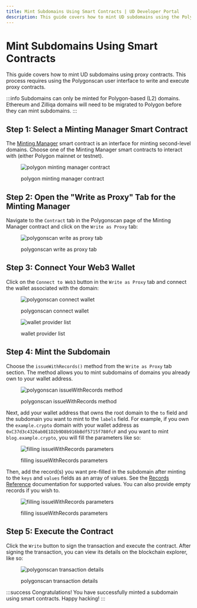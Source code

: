 ```yaml
---
title: Mint Subdomains Using Smart Contracts | UD Developer Portal
description: This guide covers how to mint UD subdomains using the Polygonscan user interface to write and execute proxy contracts.
---
```


# Mint Subdomains Using Smart Contracts

This guide covers how to mint UD subdomains using proxy contracts. This process requires using the Polygonscan user interface to write and execute proxy contracts.

:::info
Subdomains can only be minted for Polygon-based (L2) domains. Ethereum and Zilliqa domains will need to be migrated to Polygon before they can mint subdomains.
:::

## Step 1: Select a Minting Manager Smart Contract

The [Minting Manager](/developer-toolkit/reference/smart-contracts/uns-smart-contracts/#mintingmanager) smart contract is an interface for minting second-level domains. Choose one of the Minting Manager smart contracts to interact with (either Polygon mainnet or testnet).

<figure>

![polygon minting manager contract](/images/polygon-minting-manager-contract.png)

<figcaption>polygon minting manager contract</figcaption>
</figure>

## Step 2: Open the "Write as Proxy" Tab for the Minting Manager

Navigate to the `Contract` tab in the Polygonscan page of the Minting Manager contract and click on the `Write as Proxy` tab:

<figure>

![polygonscan write as proxy tab](/images/minting-manager-write-as-proxy-tab.png)

<figcaption>polygonscan write as proxy tab</figcaption>
</figure>

## Step 3: Connect Your Web3 Wallet

Click on the `Connect to Web3` button in the `Write as Proxy` tab and connect the wallet associated with the domain:

<figure class="half-inline-block">

![polygonscan connect wallet](/images/minting-manager-connect-wallet.png)

<figcaption>polygonscan connect wallet</figcaption>
</figure>

<figure class="half-inline-block">

![wallet provider list](/images/wallet-provider-list.png)

<figcaption>wallet provider list</figcaption>
</figure>

## Step 4: Mint the Subdomain

Choose the `issueWithRecords()` method from the `Write as Proxy` tab section. The method allows you to mint subdomains of domains you already own to your wallet address.

<figure>

![polygonscan issueWithRecords method](/images/polygonscan-issue-with-records-method.png '#width=50%')

<figcaption>polygonscan issueWithRecords method</figcaption>
</figure>

Next, add your wallet address that owns the root domain to the `to` field and the subdomain you want to mint to the `labels` field. For example, if you own the `example.crypto` domain with your wallet address as `0xC37d3c4326ab0E1D2b9D8b916bBdf5715f780fcF` and you want to mint `blog.example.crypto`, you will fill the parameters like so:

<figure>

![filling issueWithRecords parameters](/images/filling-issue-with-records-parameters.png '#width=50%')

<figcaption>filling issueWithRecords parameters</figcaption>
</figure>

Then, add the record(s) you want pre-filled in the subdomain after minting to the `keys` and `values` fields as an array of values. See the [Records Reference](/developer-toolkit/reference/records-reference.md) documentation for supported values. You can also provide empty records if you wish to.

<figure>

![filling issueWithRecords parameters](/images/filling-issue-with-records-parameters-2.png '#width=50%')

<figcaption>filling issueWithRecords parameters</figcaption>
</figure>

## Step 5: Execute the Contract

Click the `Write` button to sign the transaction and execute the contract. After signing the transaction, you can view its details on the blockchain explorer, like so:

<figure>

![polygonscan transaction details](/images/polygonscan-subdomain-minting-transaction-details.png)

<figcaption>polygonscan transaction details</figcaption>
</figure>

:::success Congratulations!
You have successfully minted a subdomain using smart contracts. Happy hacking!
:::
